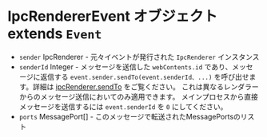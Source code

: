 # IpcRendererEvent オブジェクト extends `Event`

* `sender` IpcRenderer - 元々イベントが発行された `IpcRenderer` インスタンス
* `senderId` Integer - メッセージを送信した `webContents.id` であり、メッセージに返信する `event.sender.sendTo(event.senderId、...)` を呼び出せます。詳細は [ipcRenderer.sendTo][ipc-renderer-sendto] をご覧ください。 これは異なるレンダラーからのメッセージ送信においてのみ適用できます。 メインプロセスから直接メッセージを送信するには `event.senderId` を `0` にしてください。
* `ports` MessagePort[] - このメッセージで転送されたMessagePortsのリスト

[ipc-renderer-sendto]: #ipcrenderersendtowindowid-channel--arg1-arg2-
